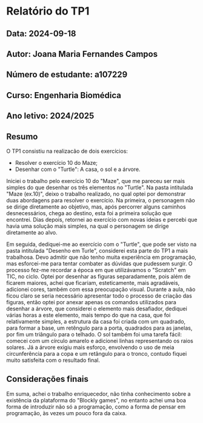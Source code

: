 # Relatório do TP1
## Data: 2024-09-18
## Autor: Joana Maria Fernandes Campos
## Número de estudante: a107229
## Curso: Engenharia Biomédica
## Ano letivo: 2024/2025

## Resumo
O TP1 consistiu na realizacão de dois exercícios:
* Resolver o exercício 10 do Maze;
* Desenhar com o "Turtle": A casa, o sol e a árvore.

Iniciei o trabalho pelo exercício 10 do "Maze", que me pareceu ser mais simples do que desenhar os três elementos no "Turtle". Na pasta intitulada "Maze (ex.10)", deixo o trabalho realizado, no qual optei por demonstrar duas abordagens para resolver o exercício. Na primeira, o personagem não se dirige diretamente ao objetivo, mas, após percorrer alguns caminhos desnecessários, chega ao destino, esta foi a primeira solução que encontrei. Dias depois, retornei ao exercício com novas ideias e percebi que havia uma solução mais simples, na qual o personagem se dirige diretamente ao alvo.

Em seguida, dediquei-me ao exercício com o "Turtle", que pode ser visto na pasta intitulada "Desenho em Turle", considerei esta parte do TP1 a mais trabalhosa. Devo admitir que não tenho muita experiência em programação, mas esforcei-me para tentar combater as dúvidas que pudessem surgir. O processo fez-me recordar a época em que utilizávamos o "Scratch" em TIC, no ciclo. Optei por desenhar as figuras separadamente, pois além de ficarem maiores, achei que ficariam, esteticamente, mais agradáveis, adicionei cores, também com essa preocupação visual. Durante a aula, não ficou claro se seria necessário apresentar todo o processo de criação das figuras, então optei por anexar apenas os comandos utilizados para desenhar a árvore, que considerei o elemento mais desafiador, dediquei várias horas a este elemento, mais tempo do que na casa, que foi relativamente simples, a estrutura da casa foi criada com um quadrado, para formar a base, um retêngulo para a porta, quadrados para as janelas, por fim um triângulo para o telhado. O sol também foi uma tarefa fácil: comecei com um círculo amarelo e adicionei linhas representando os raios solares. Já a árvore exigiu mais esforço, envolvendo o uso de meia circunferência para a copa e um retângulo para o tronco, contudo fiquei muito satisfeita com o resultado final. 

## Considerações finais
Em suma, achei o trabalho enriquecedor, não tinha conhecimento sobre a existência da plataforma do "Blockly games", no entanto achei uma boa forma de introduzir não só a programação, como a forma de pensar em programação, às vezes um pouco fora da caixa.
